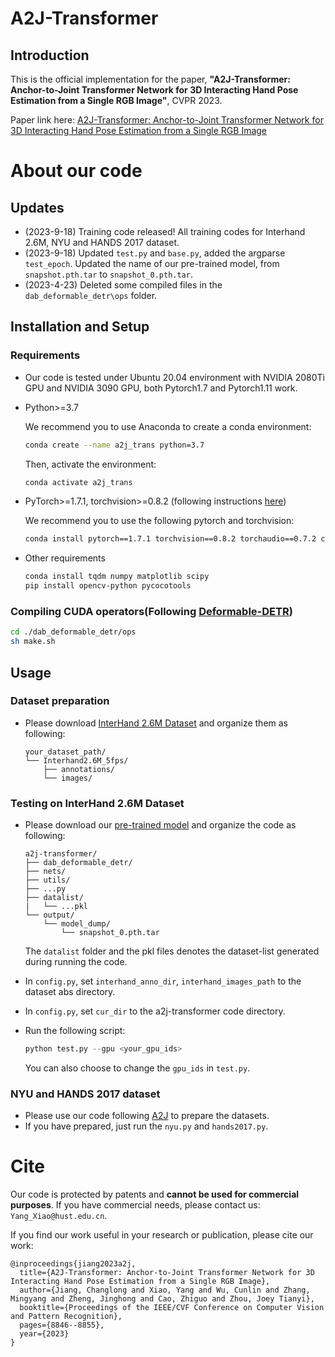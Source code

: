 # A2J-Transformer

## Introduction
This is the official implementation for the paper, **"A2J-Transformer: Anchor-to-Joint Transformer Network for 3D Interacting Hand Pose Estimation from a Single RGB Image"**, CVPR 2023. 

Paper link here: [A2J-Transformer: Anchor-to-Joint Transformer Network for 3D Interacting Hand Pose Estimation from a Single RGB Image](https://arxiv.org/abs/2304.03635)

# About our code 

## Updates 

* (2023-9-18) Training code released! All training codes for Interhand 2.6M, NYU and HANDS 2017 dataset.
* (2023-9-18) Updated `test.py` and `base.py`, added the argparse `test_epoch`. Updated the name of our pre-trained model, from `snapshot.pth.tar` to `snapshot_0.pth.tar`.
* (2023-4-23) Deleted some compiled files in the `dab_deformable_detr\ops` folder.


## Installation and Setup

### Requirements

* Our code is tested under Ubuntu 20.04 environment with NVIDIA 2080Ti GPU and NVIDIA 3090 GPU, both Pytorch1.7 and Pytorch1.11 work.
  
* Python>=3.7

    We recommend you to use Anaconda to create a conda environment:
    ```bash
    conda create --name a2j_trans python=3.7
    ```
    Then, activate the environment:
    ```bash
    conda activate a2j_trans
    ```
  
* PyTorch>=1.7.1, torchvision>=0.8.2 (following instructions [here](https://pytorch.org/))

    We recommend you to use the following pytorch and torchvision:
    ```bash
    conda install pytorch==1.7.1 torchvision==0.8.2 torchaudio==0.7.2 cudatoolkit=11.0 -c pytorch
    ```
  
* Other requirements
    ```bash
    conda install tqdm numpy matplotlib scipy
    pip install opencv-python pycocotools
    ```

### Compiling CUDA operators(Following [Deformable-DETR](https://github.com/fundamentalvision/Deformable-DETR))
```bash
cd ./dab_deformable_detr/ops
sh make.sh
```

## Usage

### Dataset preparation

* Please download [InterHand 2.6M Dataset](https://mks0601.github.io/InterHand2.6M/) and organize them as following:

    ```
    your_dataset_path/
    └── Interhand2.6M_5fps/
        ├── annotations/
        └── images/
    ```



### Testing on InterHand 2.6M Dataset

* Please download our [pre-trained model](https://drive.google.com/file/d/1QKqokPnSkWMRJjZkj04Nhf0eQCl66-6r/view?usp=share_link) and organize the code as following:

    ```
    a2j-transformer/
    ├── dab_deformable_detr/
    ├── nets/
    ├── utils/
    ├── ...py
    ├── datalist/
    |   └── ...pkl
    └── output/
        └── model_dump/
            └── snapshot_0.pth.tar
    ```
    The `datalist` folder and the pkl files denotes the dataset-list generated during running the code. 


* In `config.py`, set `interhand_anno_dir`, `interhand_images_path` to the dataset abs directory.
* In `config.py`, set `cur_dir` to the a2j-transformer code directory.
* Run the following script:
    ```python
    python test.py --gpu <your_gpu_ids>
    ```
    You can also choose to change the `gpu_ids` in `test.py`.


### NYU and HANDS 2017 dataset

* Please use our code following [A2J](https://github.com/zhangboshen/A2J) to prepare the datasets.
* If you have prepared, just run the `nyu.py` and `hands2017.py`.



# Cite
Our code is protected by patents and **cannot be used for commercial purposes**. If you have commercial needs, please contact us: `Yang_Xiao@hust.edu.cn`.

If you find our work useful in your research or publication, please cite our work:
```
@inproceedings{jiang2023a2j,
  title={A2J-Transformer: Anchor-to-Joint Transformer Network for 3D Interacting Hand Pose Estimation from a Single RGB Image},
  author={Jiang, Changlong and Xiao, Yang and Wu, Cunlin and Zhang, Mingyang and Zheng, Jinghong and Cao, Zhiguo and Zhou, Joey Tianyi},
  booktitle={Proceedings of the IEEE/CVF Conference on Computer Vision and Pattern Recognition},
  pages={8846--8855},
  year={2023}
}
```
